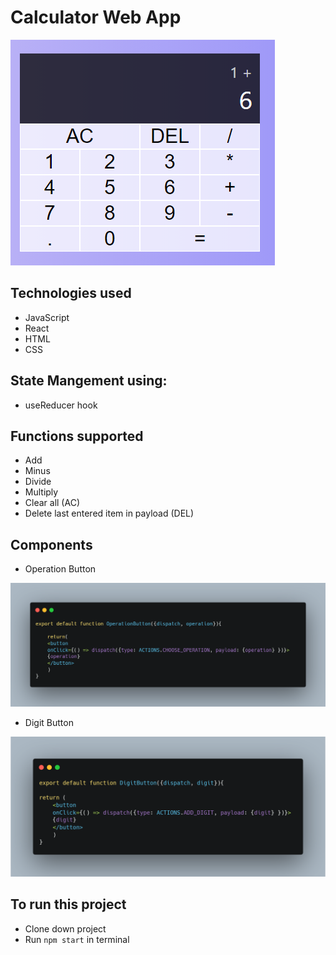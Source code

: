 # Calculator Web App

![Image of Calculator](public/CalculatorScreenShot.png)

## Technologies used

+ JavaScript
+ React
+ HTML 
+ CSS

## State Mangement using:

+ useReducer hook

## Functions supported

+ Add 
+ Minus 
+ Divide
+ Multiply
+ Clear all (AC)
+ Delete last entered item in payload (DEL)


## Components

+ Operation Button

![Code for Operation Button](public/operationButton.png)

+ Digit Button


![Code for Operation Button](public/digitButton.png)

## To run this project

+ Clone down project
+ Run `npm start` in terminal

